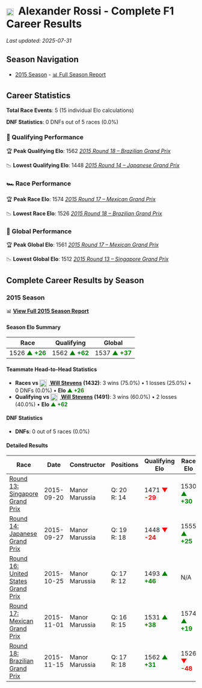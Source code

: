 # <img src="https://upload.wikimedia.org/wikipedia/commons/a/a4/Flag_of_the_United_States.svg" alt="United States" width="20" height="auto" style="vertical-align: middle; margin-right: 5px;" onerror="this.outerHTML='🇺🇸'; this.style.marginRight='5px';"/> Alexander Rossi - Complete F1 Career Results

*Last updated: 2025-07-31*

## Season Navigation

- [2015 Season](#2015-season) - [📊 Full Season Report](../seasons/2015-season-report)

## Career Statistics

**Total Race Events**: 5 (15 individual Elo calculations)

**DNF Statistics**: 0 DNFs out of 5 races (0.0%)

### 🏁 Qualifying Performance

🏆 **Peak Qualifying Elo**: 1562
   *[2015 Round 18 – Brazilian Grand Prix](../seasons/2015-season-report#round-18-brazilian-grand-prix)*

📉 **Lowest Qualifying Elo**: 1448
   *[2015 Round 14 – Japanese Grand Prix](../seasons/2015-season-report#round-14-japanese-grand-prix)*

### 🏎️ Race Performance

🏆 **Peak Race Elo**: 1574
   *[2015 Round 17 – Mexican Grand Prix](../seasons/2015-season-report#round-17-mexican-grand-prix)*

📉 **Lowest Race Elo**: 1526
   *[2015 Round 18 – Brazilian Grand Prix](../seasons/2015-season-report#round-18-brazilian-grand-prix)*

### 🌟 Global Performance

🏆 **Peak Global Elo**: 1561
   *[2015 Round 17 – Mexican Grand Prix](../seasons/2015-season-report#round-17-mexican-grand-prix)*

📉 **Lowest Global Elo**: 1512
   *[2015 Round 13 – Singapore Grand Prix](../seasons/2015-season-report#round-13-singapore-grand-prix)*


## Complete Career Results by Season

### 2015 Season

📊 **[View Full 2015 Season Report](../seasons/2015-season-report)**

#### Season Elo Summary

| Race | Qualifying | Global |
|------|------------|--------|
| 1526 **<span style="color: green;">▲ +26</span>** | 1562 **<span style="color: green;">▲ +62</span>** | 1537 **<span style="color: green;">▲ +37</span>** |

#### Teammate Head-to-Head Statistics

- **Races vs [<img src="https://upload.wikimedia.org/wikipedia/commons/thumb/8/83/Flag_of_the_United_Kingdom_%283-5%29.svg/512px-Flag_of_the_United_Kingdom_%283-5%29.svg.png?20250726143817" alt="United Kingdom" width="20" height="auto" style="vertical-align: middle; margin-right: 5px;" onerror="this.outerHTML='🇬🇧'; this.style.marginRight='5px';"/> Will Stevens](will-stevens) (1432)**: 3 wins (75.0%) • 1 losses (25.0%) • 0 DNFs (0.0%) • **Elo **<span style="color: green;">▲ +26</span>****
- **Qualifying vs [<img src="https://upload.wikimedia.org/wikipedia/commons/thumb/8/83/Flag_of_the_United_Kingdom_%283-5%29.svg/512px-Flag_of_the_United_Kingdom_%283-5%29.svg.png?20250726143817" alt="United Kingdom" width="20" height="auto" style="vertical-align: middle; margin-right: 5px;" onerror="this.outerHTML='🇬🇧'; this.style.marginRight='5px';"/> Will Stevens](will-stevens) (1491)**: 3 wins (60.0%) • 2 losses (40.0%) • **Elo **<span style="color: green;">▲ +62</span>****


#### DNF Statistics

- **DNFs**: 0 out of 5 races (0.0%)

#### Detailed Results

| Race | Date | Constructor | Positions | Qualifying Elo | Race Elo | Global Elo | Teammate |
|------|------|-------------|-----------|----------------|----------|------------|----------|
| [Round 13: Singapore Grand Prix](../seasons/2015-season-report#round-13-singapore-grand-prix) | 2015-09-20 | Manor Marussia | Q: 20<br/>R: 14 | 1471 **<span style="color: red;">▼ -29</span>** | 1530 **<span style="color: green;">▲ +30</span>** | 1512 **<span style="color: green;">▲ +12</span>** | [<img src="https://upload.wikimedia.org/wikipedia/commons/thumb/8/83/Flag_of_the_United_Kingdom_%283-5%29.svg/512px-Flag_of_the_United_Kingdom_%283-5%29.svg.png?20250726143817" alt="United Kingdom" width="20" height="auto" style="vertical-align: middle; margin-right: 5px;" onerror="this.outerHTML='🇬🇧'; this.style.marginRight='5px';"/> Will Stevens](will-stevens)<br/>Q: 19<br/>R: 15 |
| [Round 14: Japanese Grand Prix](../seasons/2015-season-report#round-14-japanese-grand-prix) | 2015-09-27 | Manor Marussia | Q: 19<br/>R: 18 | 1448 **<span style="color: red;">▼ -24</span>** | 1555 **<span style="color: green;">▲ +25</span>** | 1523 **<span style="color: green;">▲ +10</span>** | [<img src="https://upload.wikimedia.org/wikipedia/commons/thumb/8/83/Flag_of_the_United_Kingdom_%283-5%29.svg/512px-Flag_of_the_United_Kingdom_%283-5%29.svg.png?20250726143817" alt="United Kingdom" width="20" height="auto" style="vertical-align: middle; margin-right: 5px;" onerror="this.outerHTML='🇬🇧'; this.style.marginRight='5px';"/> Will Stevens](will-stevens)<br/>Q: 18<br/>R: 19 |
| [Round 16: United States Grand Prix](../seasons/2015-season-report#round-16-united-states-grand-prix) | 2015-10-25 | Manor Marussia | Q: 17<br/>R: 12 | 1493 **<span style="color: green;">▲ +46</span>** | N/A | 1536 **<span style="color: green;">▲ +14</span>** | [<img src="https://upload.wikimedia.org/wikipedia/commons/thumb/8/83/Flag_of_the_United_Kingdom_%283-5%29.svg/512px-Flag_of_the_United_Kingdom_%283-5%29.svg.png?20250726143817" alt="United Kingdom" width="20" height="auto" style="vertical-align: middle; margin-right: 5px;" onerror="this.outerHTML='🇬🇧'; this.style.marginRight='5px';"/> Will Stevens](will-stevens)<br/>Q: 19<br/>R: DNF |
| [Round 17: Mexican Grand Prix](../seasons/2015-season-report#round-17-mexican-grand-prix) | 2015-11-01 | Manor Marussia | Q: 16<br/>R: 15 | 1531 **<span style="color: green;">▲ +38</span>** | 1574 **<span style="color: green;">▲ +19</span>** | 1561 **<span style="color: green;">▲ +25</span>** | [<img src="https://upload.wikimedia.org/wikipedia/commons/thumb/8/83/Flag_of_the_United_Kingdom_%283-5%29.svg/512px-Flag_of_the_United_Kingdom_%283-5%29.svg.png?20250726143817" alt="United Kingdom" width="20" height="auto" style="vertical-align: middle; margin-right: 5px;" onerror="this.outerHTML='🇬🇧'; this.style.marginRight='5px';"/> Will Stevens](will-stevens)<br/>Q: 17<br/>R: 16 |
| [Round 18: Brazilian Grand Prix](../seasons/2015-season-report#round-18-brazilian-grand-prix) | 2015-11-15 | Manor Marussia | Q: 17<br/>R: 18 | 1562 **<span style="color: green;">▲ +31</span>** | 1526 **<span style="color: red;">▼ -48</span>** | 1537 **<span style="color: red;">▼ -24</span>** | [<img src="https://upload.wikimedia.org/wikipedia/commons/thumb/8/83/Flag_of_the_United_Kingdom_%283-5%29.svg/512px-Flag_of_the_United_Kingdom_%283-5%29.svg.png?20250726143817" alt="United Kingdom" width="20" height="auto" style="vertical-align: middle; margin-right: 5px;" onerror="this.outerHTML='🇬🇧'; this.style.marginRight='5px';"/> Will Stevens](will-stevens)<br/>Q: 18<br/>R: 17 |

